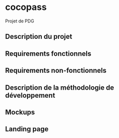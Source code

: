 # cocopass
Projet de PDG 

## Description du projet


## Requirements fonctionnels


## Requirements non-fonctionnels


## Description de la méthodologie de développement

## Mockups

## Landing page
